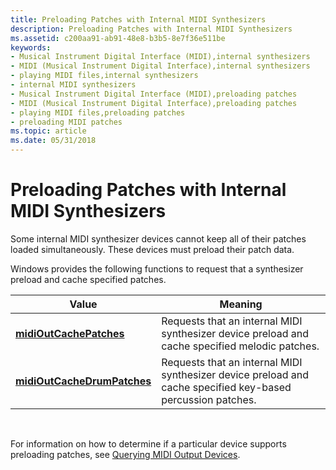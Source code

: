 ```yaml
---
title: Preloading Patches with Internal MIDI Synthesizers
description: Preloading Patches with Internal MIDI Synthesizers
ms.assetid: c200aa91-ab91-48e8-b3b5-8e7f36e511be
keywords:
- Musical Instrument Digital Interface (MIDI),internal synthesizers
- MIDI (Musical Instrument Digital Interface),internal synthesizers
- playing MIDI files,internal synthesizers
- internal MIDI synthesizers
- Musical Instrument Digital Interface (MIDI),preloading patches
- MIDI (Musical Instrument Digital Interface),preloading patches
- playing MIDI files,preloading patches
- preloading MIDI patches
ms.topic: article
ms.date: 05/31/2018
---
```


# Preloading Patches with Internal MIDI Synthesizers

Some internal MIDI synthesizer devices cannot keep all of their patches loaded simultaneously. These devices must preload their patch data.

Windows provides the following functions to request that a synthesizer preload and cache specified patches.



| Value                                                      | Meaning                                                                                                     |
|------------------------------------------------------------|-------------------------------------------------------------------------------------------------------------|
| [**midiOutCachePatches**](https://msdn.microsoft.com/library/Dd798466(v=VS.85).aspx)         | Requests that an internal MIDI synthesizer device preload and cache specified melodic patches.              |
| [**midiOutCacheDrumPatches**](https://msdn.microsoft.com/library/Dd798465(v=VS.85).aspx) | Requests that an internal MIDI synthesizer device preload and cache specified key-based percussion patches. |



 

For information on how to determine if a particular device supports preloading patches, see [Querying MIDI Output Devices](querying-midi-output-devices.md).

 

 




